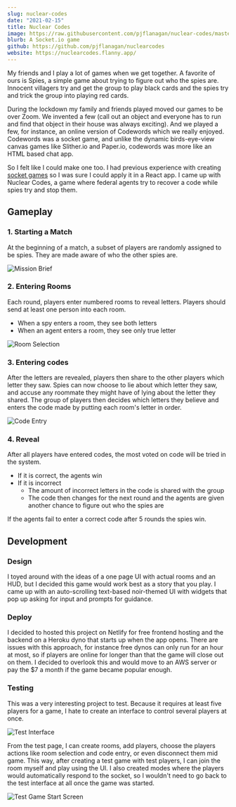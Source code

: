```yaml
---
slug: nuclear-codes
date: "2021-02-15"
title: Nuclear Codes
image: https://raw.githubusercontent.com/pjflanagan/nuclear-codes/master/media/social.png
blurb: A Socket.io game
github: https://github.com/pjflanagan/nuclearcodes
website: https://nuclearcodes.flanny.app/
---
```


My friends and I play a lot of games when we get together. A favorite of ours is Spies, a simple game about trying to figure out who the spies are. Innocent villagers try and get the group to play black cards and the spies try and trick the group into playing red cards. 

During the lockdown my family and friends played moved our games to be over Zoom. We invented a few (call out an object and everyone has to run and find that object in their house was always exciting). And we played a few, for instance, an online version of Codewords which we really enjoyed. Codewords was a socket game, and unlike the dynamic birds-eye-view canvas games like Slither.io and Paper.io, codewords was more like an HTML based chat app.

So I felt like I could make one too. I had previous experience with creating [socket games](/blog/simple-socket-game) so I was sure I could apply it in a React app. I came up with Nuclear Codes, a game where federal agents try to recover a code while spies try and stop them.

<!-- I sat on this idea for a long time and didn't act on it, but when TODO: QUARANTINE -->

## Gameplay

### 1. Starting a Match

At the beginning of a match, a subset of players are randomly assigned to be spies. They are made aware of who the other spies are.

![Mission Brief](/blog/2021/nuclear-codes/mission-brief.png)

### 2. Entering Rooms

Each round, players enter numbered rooms to reveal letters. Players should send at least one person into each room.

- When a spy enters a room, they see both letters
- When an agent enters a room, they see only true letter

![Room Selection](/blog/2021/nuclear-codes/room-selection.png)

### 3. Entering codes

After the letters are revealed, players then share to the other players which letter they saw. Spies can now choose to lie about which letter they saw, and accuse any roommate they might have of lying about the letter they shared. The group of players then decides which letters they believe and enters the code made by putting each room's letter in order.

![Code Entry](/blog/2021/nuclear-codes/code-entry.png)

### 4. Reveal

After all players have entered codes, the most voted on code will be tried in the system. 

- If it is correct, the agents win
- If it is incorrect
  - The amount of incorrect letters in the code is shared with the group 
  - The code then changes for the next round and the agents are given another chance to figure out who the spies are
  
If the agents fail to enter a correct code after 5 rounds the spies win.

## Development

### Design

I toyed around with the ideas of a one page UI with actual rooms and an HUD, but I decided this game would work best as a story that you play. I came up with an auto-scrolling text-based noir-themed UI with widgets that pop up asking for input and prompts for guidance.

### Deploy

I decided to hosted this project on Netlify for free frontend hosting and the backend on a Heroku dyno that starts up when the app opens. There are issues with this approach, for instance free dynos can only run for an hour at most, so if players are online for longer than that the game will close out on them. I decided to overlook this and would move to an AWS server or pay the $7 a month if the game became popular enough.

### Testing

This was a very interesting project to test. Because it requires at least five players for a game, I hate to create an interface to control several players at once.

![Test Interface](/blog/2021/nuclear-codes/test-interface.png)

From the test page, I can create rooms, add players, choose the players actions like room selection and code entry, or even disconnect them mid game. This way, after creating a test game with test players, I can join the room myself and play using the UI. I also created modes where the players would automatically respond to the socket, so I wouldn't need to go back to the test interface at all once the game was started.

![Test Game Start Screen](/blog/2021/nuclear-codes/test-game.png)